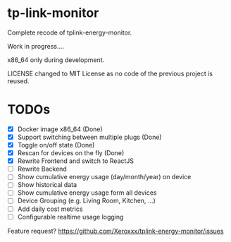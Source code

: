 # tp-link-monitor

Complete recode of tplink-energy-monitor.

Work in progress....

x86_64 only during development.

LICENSE changed to MIT License as no code of the previous project is reused.


# TODOs

- [x] Docker image x86_64 (Done)
- [x] Support switching between multiple plugs (Done)
- [x] Toggle on/off state (Done)
- [x] Rescan for devices on the fly (Done)
- [x] Rewrite Frontend and switch to ReactJS
- [ ] Rewrite Backend
- [ ] Show cumulative energy usage (day/month/year) on device
- [ ] Show historical data
- [ ] Show cumulative energy usage form all devices
- [ ] Device Grouping (e.g. Living Room, Kitchen, ...)
- [ ] Add daily cost metrics
- [ ] Configurable realtime usage logging

Feature request? https://github.com/Xeroxxx/tplink-energy-monitor/issues
